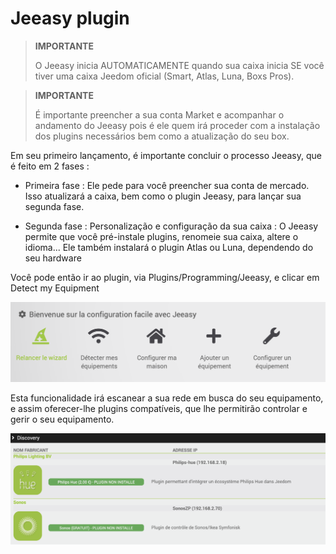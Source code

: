 # Jeeasy plugin


>**IMPORTANTE**
>
> O Jeeasy inicia AUTOMATICAMENTE quando sua caixa inicia SE você tiver uma caixa Jeedom oficial (Smart, Atlas, Luna, Boxs Pros).

>**IMPORTANTE**
>
> É importante preencher a sua conta Market e acompanhar o andamento do Jeeasy pois é ele quem irá proceder com a instalação dos plugins necessários bem como a atualização do seu box.




Em seu primeiro lançamento, é importante concluir o processo Jeeasy, que é feito em 2 fases :


- Primeira fase : Ele pede para você preencher sua conta de mercado. Isso atualizará a caixa, bem como o plugin Jeeasy, para lançar sua segunda fase.

- Segunda fase : Personalização e configuração da sua caixa : O Jeeasy permite que você pré-instale plugins, renomeie sua caixa, altere o idioma... Ele também instalará o plugin Atlas ou Luna, dependendo do seu hardware



Você pode então ir ao plugin, via Plugins/Programming/Jeeasy, e clicar em Detect my Equipment

![menu Jeeasy](../images/menuJeeasy.png)


Esta funcionalidade irá escanear a sua rede em busca do seu equipamento, e assim oferecer-lhe plugins compatíveis, que lhe permitirão controlar e gerir o seu equipamento.

![Decouverte Network](../images/networkdiscover.png)





